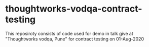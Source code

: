 # thoughtworks-vodqa-contract-testing
This reposiroty consists of code used for demo in talk give at "Thoughtworks vodqa, Pune" for contract testing on 01-Aug-2020
